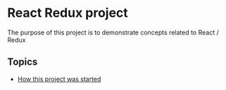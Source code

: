 # React Redux project

The purpose of this project is to demonstrate concepts related to React / Redux

## Topics

- [How this project was started](docs/how-this-project-was-started.md)